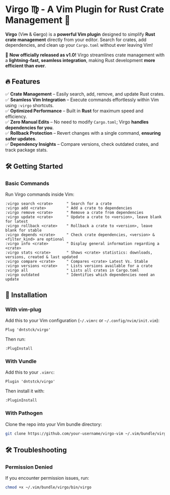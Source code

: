 # **Virgo ♍︎ - A Vim Plugin for Rust Crate Management 🦀**  

**Virgo** (Vi~~m~~ & ~~Ca~~rgo) is a **powerful Vim plugin** designed to simplify **Rust crate management** directly from your editor. Search for crates, add dependencies, and clean up your `Cargo.toml` without ever leaving Vim!  

🚀 **Now officially released as v1.0!** Virgo streamlines crate management with a **lightning-fast, seamless integration**, making Rust development **more efficient than ever**.  

## 🔥 Features  
✅ **Crate Management** – Easily search, add, remove, and update Rust crates.  
✅ **Seamless Vim Integration** – Execute commands effortlessly within Vim using `:virgo` shortcuts.  
✅ **Optimized Performance** – Built in **Rust** for maximum speed and efficiency.  
✅ **Zero Manual Edits** – No need to modify `Cargo.toml`; Virgo **handles dependencies for you**.  
✅ **Rollback Protection** – Revert changes with a single command, **ensuring safer updates**.  
✅ **Dependency Insights** – Compare versions, check outdated crates, and track package stats.  

## 🛠️ Getting Started  

### **Basic Commands**  
Run Virgo commands inside Vim:  
```vim
:virgo search <crate>      " Search for a crate
:virgo add <crate>         " Add a crate to dependencies
:virgo remove <crate>      " Remove a crate from dependencies
:virgo update <crate>      " Update a crate to <version>, leave blank for latest
:virgo rollback <crate>    " Rollback a crate to <version>, leave blank for stable
:virgo depends <crate>     " Check crate dependencies, <version> & <filter_kind> are optional
:virgo info <crate>        " Display general information regarding a <crate>
:virgo stats <crate>       " Shows <crate> statistics: downloads, versions, created & last updated
:virgo compare <crate>     " Compares <crate> Latest Vs. Stable
:virgo versions <crate>    " Lists versions available for a crate
:virgo all                 " Lists all crates in Cargo.toml
:virgo outdated            " Identifies which dependencies need an update
```

## 🚀 Installation  

### **With vim-plug**  
Add this to your Vim configuration (`~/.vimrc` or `~/.config/nvim/init.vim`):  
```vim
Plug 'dntstck/virgo'
```
Then run:  
```vim
:PlugInstall
```

### **With Vundle**  
Add this to your `.vimrc`:  
```vim
Plugin 'dntstck/virgo'
```
Then install it with:  
```vim
:PluginInstall
```

### **With Pathogen**  
Clone the repo into your Vim bundle directory:  
```sh
git clone https://github.com/your-username/virgo-vim ~/.vim/bundle/virgo-vim
```

## 🛠️ Troubleshooting  

### **Permission Denied**  
If you encounter permission issues, run:  
```bash
chmod +x ~/.vim/bundle/virgo/bin/virgo 
```
